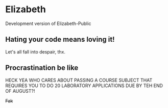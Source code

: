 # Elizabeth
Development version of Elizabeth-Public

## Hating your code means loving it!
Let's all fall into despair, thx.

## Procrastination be like
HECK YEA WHO CARES ABOUT PASSING A COURSE SUBJECT THAT REQUIRES YOU TO DO 20 LABORATORY APPLICATIONS DUE BY TEH END OF AUGUST?!

~~Fak~~
